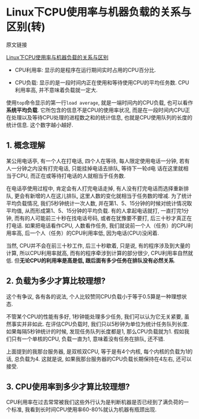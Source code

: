 # Linux下CPU使用率与机器负载的关系与区别(转)

原文链接

[Linux下CPU使用率与机器负载的关系与区别](http://blog.sina.com.cn/s/blog_6090a6ba0101kacf.html)

- CPU利用率: 显示的是程序在运行期间实时占用的CPU百分比. 

- CPU负载: 显示的是一段时间内正在使用和等待使用CPU的平均任务数. CPU利用率高, 并不意味着负载就一定大. 

使用`top`命令显示的第一行`load average`, 就是一端时间内的CPU负载, 也可以看作**系统平均负载**. 它所包含的信息不是CPU的使用率状况, 而是在一段时间内CPU正在处理以及等待CPU处理的进程数之和的统计信息, 也就是CPU使用队列的长度的统计信息. 这个数字越小越好. 

## 1. 概念理解

某公用电话亭, 有一个人在打电话, 四个人在等待, 每人限定使用电话一分钟, 若有人一分钟之内没有打完电话, 只能挂掉电话去排队, 等待下一轮d电 话在这里就相当于CPU, 而正在或等待打电话的人就相当于任务数. 

在电话亭使用过程中, 肯定会有人打完电话走掉, 有人没有打完电话而选择重新排队, 更会有新增的人在这儿排队, 这里人数的变化就相当于任务数的增减. 为了统计平均负载情况, 我们5秒钟统计一次人数, 并在第1、5、15分钟的时候对统计情况取平均值, 从而形成第1、5、15分钟的平均负载. 有的人拿起电话就打, 一直打完1分钟, 而有的人可能前三十秒在找电话号码, 或者在犹豫要不要打, 后三十秒才真正在打电话. 如果把电话看作CPU, 人数看作任务, 我们就说前一个人（任务）的CPU利用率高, 后一个人（任务）的CPU利用率低, 因为电话(CPU)没闲着. 

当然, CPU并不会在前三十秒工作, 后三十秒歇着, 只是说, 有的程序涉及到大量的计算, 所以CPU利用率就高, 而有的程序牵涉到计算的部分很少, CPU利用率自然就低. 但**无论CPU的利用率是高是低, 跟后面有多少任务在排队没有必然关系**. 

## 2. 负载为多少才算比较理想?

这个有争议, 各有各的说法, 个人比较赞同CPU负载小于等于0.5算是一种理想状态. 

不管某个CPU的性能有多好, 1秒钟能处理多少任务, 我们可以认为它无关紧要, 虽然事实并非如此. 在评估CPU负载时, 我们只以5秒钟为单位为统计任务队列长度. 如果每隔5秒钟统计的时候, 发现任务队列长度都是1, 那么CPU负载就为1. 假如我们只有一个单核的CPU, 负载一直为1, 意味着没有任务在排队, 还不错. 

上面提到的我那台服务器, 是双核双CPU, 等于是有4个内核, 每个内核的负载为1的话, 总负载为4. 这就是说, 如果我那台服务器的CPU负载长期保持在4左右, 还可以接受. 

## 3. CPU使用率到多少才算比较理想?

CPU利用率在过去常常被我们这些外行认为是判断机器是否已经到了满负荷的一个标准, 我看到长时间CPU使用率60-80%就认为机器有瓶颈出现. 